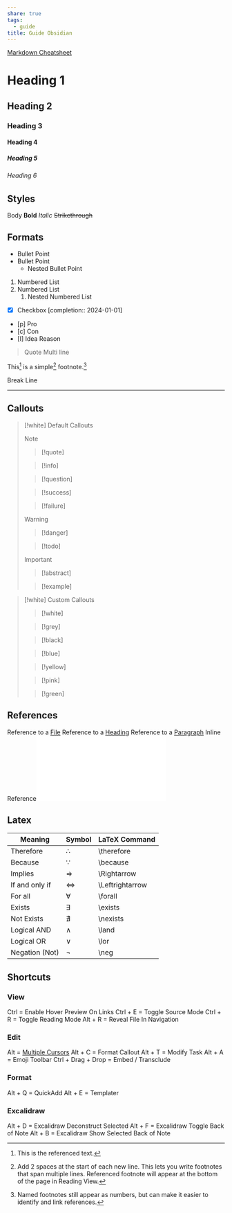 ```yaml
---
share: true
tags:
  - guide
title: Guide Obsidian
---
```


[Markdown Cheatsheet](https://rentry.org/how)

# Heading 1

## Heading 2

### Heading 3

#### Heading 4

##### Heading 5

###### Heading 6

## Styles

Body
**Bold**
*Italic*
~~Strikethrough~~

## Formats

- Bullet Point
- Bullet Point
	- Nested Bullet Point
1. Numbered List
2. Numbered List
	1. Nested Numbered List
- [x] Checkbox [completion:: 2024-01-01]
- [p] Pro
- [c] Con
- [I] Idea
	Reason

> Quote
> Multi line

This[^1] is a simple[^2] footnote.[^3]

Break Line

___

## Callouts

> [!white] Default Callouts
>
> > [!note]
>
> > [!quote]
>
> > [!info]
>
> > [!question]
>
> > [!success]
>
> > [!failure]
>
> > [!warning]
>
> > [!danger]
>
> > [!todo]
>
> > [!important]
>
> > [!abstract]
>
> > [!example]

> [!white] Custom Callouts
>
> > [!white]
>
> > [!grey]
>
> > [!black]
>
> > [!blue]
>
> > [!yellow]
>
> > [!pink]
>
> > [!green]

## References

Reference to a [File](./index.md)
Reference to a [Heading](Guide%20Obsidian.md#Heading%201)
Reference to a [Paragraph](../../2024-01-01.md#^025433)
Inline Reference![Guides/Guide Obsidian > Styles](Guide%20Obsidian.md#Styles)

## Latex

| Meaning        | Symbol | LaTeX Command   |
| -------------- | ------ | --------------- |
| Therefore      | ∴      | \therefore      |
| Because        | ∵      | \because        |
| Implies        | ⇒      | \Rightarrow     |
| If and only if | ⇔      | \Leftrightarrow |
| For all        | ∀      | \forall         |
| Exists         | ∃      | \exists         |
| Not Exists     | ∄      | \nexists        |
| Logical AND    | ∧      | \land           |
| Logical OR     | ∨      | \lor            |
| Negation (Not) | ¬      | \neg            |

## Shortcuts

### View

Ctrl = Enable Hover Preview On Links
Ctrl + E = Toggle Source Mode
Ctrl + R = Toggle Reading Mode
Alt + R = Reveal File In Navigation

### Edit

Alt = [Multiple Cursors](https://help.obsidian.md/Editing+and+formatting/Multiple+cursors)
Alt + C = Format Callout
Alt + T = Modify Task
Alt + A = Emoji Toolbar
Ctrl + Drag + Drop = Embed / Transclude

### Format

Alt + Q = QuickAdd
Alt + E = Templater

### Excalidraw

Alt + D = Excalidraw Deconstruct Selected
Alt + F = Excalidraw Toggle Back of Note
Alt + B = Excalidraw Show Selected Back of Note

[^1]: This is the referenced text.
[^2]: Add 2 spaces at the start of each new line.
  This lets you write footnotes that span multiple lines.
  Referenced footnote will appear at the bottom of the page in Reading View.
[^3]: Named footnotes still appear as numbers, but can make it easier to identify and link references.
